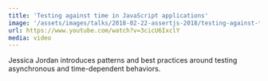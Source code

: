 ```yaml
---
title: 'Testing against time in JavaScript applications'
image: '/assets/images/talks/2018-02-22-assertjs-2018/testing-against-time-in-javascript-applications.png'
url: https://www.youtube.com/watch?v=3cicU6IxclY
media: video
---
```


Jessica Jordan introduces patterns and best practices around testing
asynchronous and time-dependent behaviors.
